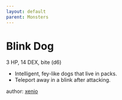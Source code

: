 ```yaml
---
layout: default
parent: Monsters
---
```

# Blink Dog
3 HP, 14 DEX, bite (d6)  
- Intelligent, fey-like dogs that live in packs.  
- Teleport away in a blink after attacking.  

author: [xenio](https://xenioinabottle.blogspot.com)
